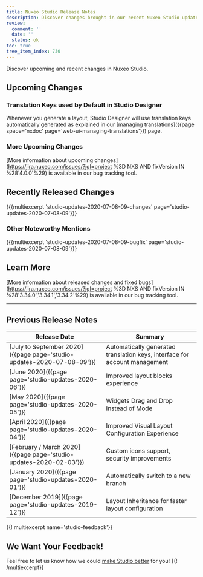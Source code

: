 ```yaml
---
title: Nuxeo Studio Release Notes
description: Discover changes brought in our recent Nuxeo Studio updates.
review:
  comment: ''
  date: ''
  status: ok
toc: true
tree_item_index: 730
---
```


Discover upcoming and recent changes in Nuxeo Studio.

## Upcoming Changes

### Translation Keys used by Default in Studio Designer

Whenever you generate a layout, Studio Designer will use translation keys automatically generated as explained in our [managing translations]({{page space='nxdoc' page='web-ui-managing-translations'}}) page.

### More Upcoming Changes

[More information about upcoming changes](https://jira.nuxeo.com/issues/?jql=project %3D NXS AND fixVersion IN %28'4.0.0'%29) is available in our bug tracking tool.

## Recently Released Changes

{{{multiexcerpt 'studio-updates-2020-07-08-09-changes' page='studio-updates-2020-07-08-09'}}}

### Other Noteworthy Mentions

{{{multiexcerpt 'studio-updates-2020-07-08-09-bugfix' page='studio-updates-2020-07-08-09'}}}

## Learn More
[More information about released changes and fixed bugs](https://jira.nuxeo.com/issues/?jql=project %3D NXS AND fixVersion IN %28'3.34.0','3.34.1','3.34.2'%29) is available in our bug tracking tool.

---

## Previous Release Notes

| &nbsp;Release&nbsp;Date&nbsp;                                          | Summary                                                                                                                                                                                                                |
| ----------------------------------------------------------- | ---------------------------------------------------------------------------------------------------------------------------------------------------------------------------------------------------------------------- |
| [July to September 2020]({{page page='studio-updates-2020-07-08-09'}})     | Automatically generated translation keys, interface for account management |
| [June 2020]({{page page='studio-updates-2020-06'}})     | Improved layout blocks experience |
| [May 2020]({{page page='studio-updates-2020-05'}})     | Widgets Drag and Drop Instead of Mode |
| [April 2020]({{page page='studio-updates-2020-04'}})     | Improved Visual Layout Configuration Experience |
| [February / March 2020]({{page page='studio-updates-2020-02-03'}})     | Custom icons support, security improvements |
| [January 2020]({{page page='studio-updates-2020-01'}})     | Automatically switch to a new branch |
| [December 2019]({{page page='studio-updates-2019-12'}})     | Layout Inheritance for faster layout configuration |

{{! multiexcerpt name='studio-feedback'}}
## We Want Your Feedback!

Feel free to let us know how we could [make Studio better](https://portal.prodpad.com/eb062eda-6d54-11e7-8513-22000a2145da) for you!
{{! /multiexcerpt}}
